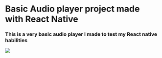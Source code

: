 # Basic Audio player project made with React Native

### This is a very basic audio player I made to test my React native habilities

 ![](https://recordit.co/KAT4O1iksl)


